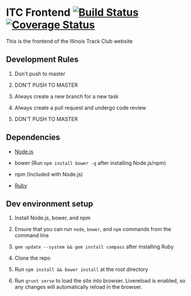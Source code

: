 # ITC Frontend [![Build Status](https://travis-ci.org/mkreiser/ITC-Frontend.svg?branch=master)](https://travis-ci.org/mkreiser/ITC-Frontend) [![Coverage Status](https://coveralls.io/repos/github/mkreiser/ITC-Frontend/badge.svg?branch=master)](https://coveralls.io/github/mkreiser/ITC-Frontend?branch=master)

This is the frontend of the Illinois Track Club website

## Development Rules

1. Don't push to master

2. DON'T PUSH TO MASTER

3. Always create a new branch for a new task

4. Always create a pull request and undergo code review

5. DON'T PUSH TO MASTER

## Dependencies

* [Node.js](https://nodejs.org/en/download/)

* bower (Run `npm install bower -g` after installing Node.js/npm)

* npm (Included with Node.js)

* [Ruby](http://rubyinstaller.org/downloads/)

## Dev environment setup

1. Install Node.js, bower, and npm

2. Ensure that you can run `node`, `bower`, and `npm` commands from the command line

3. `gem update --system && gem install compass` after installing Ruby

4. Clone the repo

5. Run `npm install && bower install` at the root directory

6. Run `grunt serve` to load the site into browser. Livereload is enabled, so any changes will automatically reload in the browser.
